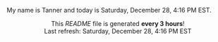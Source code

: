 My name is Tanner and today is Saturday, December 28, 4:16 PM EST.

<p align="center">This <i>README</i> file is generated <b>every 3 hours</b>!</br>Last refresh: Saturday, December 28, 4:16 PM EST<br /></p>

